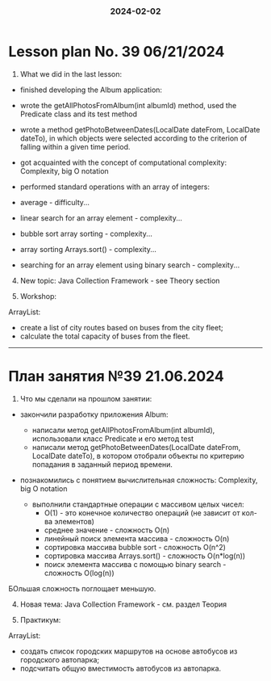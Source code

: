 <h3 style="text-align: center; padding-bottom: 14px">2024-02-02</h3>

# Lesson plan No. 39 06/21/2024

1. What we did in the last lesson:

- finished developing the Album application:
- wrote the getAllPhotosFromAlbum(int albumId) method, used the Predicate class and its test method
- wrote a method getPhotoBetweenDates(LocalDate dateFrom, LocalDate dateTo), in which objects were selected according to the criterion of falling within a given time period.

- got acquainted with the concept of computational complexity:
  Complexity, big O notation
- performed standard operations with an array of integers:
- average - difficulty...
- linear search for an array element - complexity...
- bubble sort array sorting - complexity...
- array sorting Arrays.sort() - complexity...
- searching for an array element using binary search - complexity...

4. New topic:
   Java Collection Framework - see Theory section

5. Workshop:

ArrayList:
- create a list of city routes based on buses from the city fleet;
- calculate the total capacity of buses from the fleet.

___

# План занятия №39 21.06.2024

1. Что мы сделали на прошлом занятии:

- закончили разработку приложения Album:
  - написали метод getAllPhotosFromAlbum(int albumId), использовали класс Predicate и его метод test
  - написали метод getPhotoBetweenDates(LocalDate dateFrom, LocalDate dateTo), в котором отобрали объекты по критерию попадания в заданный период времени.

- познакомились с понятием вычислительная сложность:
    Complexity, big O notation
  - выполнили стандартные операции с массивом целых чисел:
    - O(1) - это конечное количество операций (не зависит от кол-ва элементов)
    - среднее значение - сложность O(n)
    - линейный поиск элемента массива - сложность O(n)
    - сортировка массива bubble sort - сложность O(n^2)
    - сортировка массива Arrays.sort() - сложность O(n*log(n))
    - поиск элемента массива с помощью binary search - сложность O(log(n))

БОльшая сложность поглощает меньшую.

4. Новая тема:
Jаva Collection Framework - см. раздел Теория

5. Практикум:

ArrayList:
- создать список городских маршрутов на основе автобусов из городского автопарка;
- подсчитать общую вместимость автобусов из автопарка.

